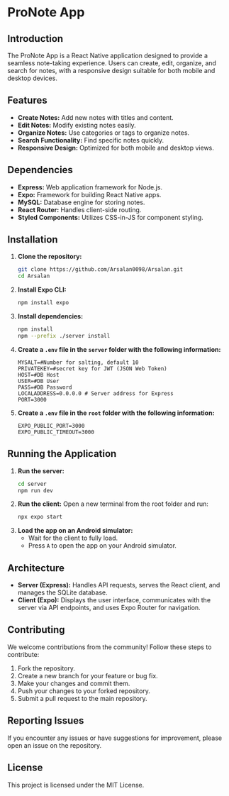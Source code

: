 

# ProNote App

## Introduction
The ProNote App is a React Native application designed to provide a seamless note-taking experience. Users can create, edit, organize, and search for notes, with a responsive design suitable for both mobile and desktop devices.

## Features
- **Create Notes:** Add new notes with titles and content.
- **Edit Notes:** Modify existing notes easily.
- **Organize Notes:** Use categories or tags to organize notes.
- **Search Functionality:** Find specific notes quickly.
- **Responsive Design:** Optimized for both mobile and desktop views.

## Dependencies
- **Express:** Web application framework for Node.js.
- **Expo:** Framework for building React Native apps.
- **MySQL:** Database engine for storing notes.
- **React Router:** Handles client-side routing.
- **Styled Components:** Utilizes CSS-in-JS for component styling.

## Installation
1. **Clone the repository:**
   ```bash
   git clone https://github.com/Arsalan0098/Arsalan.git
   cd Arsalan
   ```
2. **Install Expo CLI:**
   ```bash
   npm install expo
   ```
3. **Install dependencies:**
   ```bash
   npm install
   npm --prefix ./server install
   ```
4. **Create a `.env` file in the `server` folder with the following information:**
   ```
   MYSALT=#Number for salting, default 10
   PRIVATEKEY=#secret key for JWT (JSON Web Token)
   HOST=#DB Host
   USER=#DB User
   PASS=#DB Password
   LOCALADDRESS=0.0.0.0 # Server address for Express
   PORT=3000
   ```
5. **Create a `.env` file in the `root` folder with the following information:**
   ```
   EXPO_PUBLIC_PORT=3000
   EXPO_PUBLIC_TIMEOUT=3000
   ```

## Running the Application
1. **Run the server:**
   ```bash
   cd server
   npm run dev
   ```
2. **Run the client:**
   Open a new terminal from the root folder and run:
   ```bash
   npx expo start
   ```
3. **Load the app on an Android simulator:**
   - Wait for the client to fully load.
   - Press `A` to open the app on your Android simulator.

## Architecture
- **Server (Express):** Handles API requests, serves the React client, and manages the SQLite database.
- **Client (Expo):** Displays the user interface, communicates with the server via API endpoints, and uses Expo Router for navigation.

## Contributing
We welcome contributions from the community! Follow these steps to contribute:
1. Fork the repository.
2. Create a new branch for your feature or bug fix.
3. Make your changes and commit them.
4. Push your changes to your forked repository.
5. Submit a pull request to the main repository.

## Reporting Issues
If you encounter any issues or have suggestions for improvement, please open an issue on the repository.

## License
This project is licensed under the MIT License.


